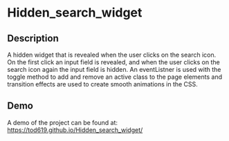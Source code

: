 # Hidden_search_widget

## Description

A hidden widget that is revealed when the user clicks on the search icon. On the first click an input field is revealed, and when the user clicks on the search icon again the input field is hidden. An eventListner is used with the toggle method to add and remove an active class to the page elements and transition effects are used to create smooth animations in the CSS.

## Demo

A demo of the project can be found at: https://tod619.github.io/Hidden_search_widget/
